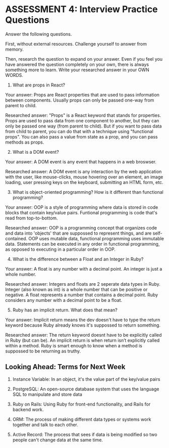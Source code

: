 # ASSESSMENT 4: Interview Practice Questions
Answer the following questions.

First, without external resources. Challenge yourself to answer from memory.

Then, research the question to expand on your answer. Even if you feel you have answered the question completely on your own, there is always something more to learn. Write your researched answer in your OWN WORDS.  

1. What are props in React?

  Your answer: Props are React properties that are used to pass information between components. Usually props can only be passed one-way from parent to child.

  Researched answer: "Props" is a React keyword that stands for properties. Props are used to pass data from one component to another, but they can only be passed one way (from parent to child). But if you want to pass data from child to parent, you can do that with a technique using "functional props". You can also pass a value from state as a prop, and you can pass methods as props.



2. What is a DOM event?

  Your answer: A DOM event is any event that happens in a web broswser.

  Researched answer: A DOM event is any interaction by the web application with the user, like mouse-clicks, mouse hovering over an element, an image loading, user pressing keys on the keyboard, submitting an HTML form, etc.



3. What is object-oriented programming? How is it different than functional programming?

  Your answer: OOP is a style of programming where data is stored in code blocks that contain key/value pairs. Funtional programming is code that's read from top-to-bottom.

  Researched answer: OOP is a programming concept that organizes code and data into 'objects' that are suppossed to represent things, and are self-contained. OOP uses mutable data, functional programming uses immutable data. Statements can be executed in any order in functional programming, as opposed to executing in a particular order in OOP.



4. What is the difference between a Float and an Integer in Ruby?

  Your answer: A float is any number with a decimal point. An integer is just a whole number.

  Researched answer: Integers and floats are 2 seperate data types in Ruby. Integer (also known as int) is a whole number that can be positive or negative. A float represents a number that contains a decimal point. Ruby considers any number with a decimal point to be a float.



5. Ruby has an implicit return. What does that mean?

  Your answer: Implicit return means the dev doesn't have to type the return keyword because Ruby already knows it's suppossed to return something.

  Researched answer: The return keyword doesnt have to be explicitly called in Ruby (but can be). An implicit return is when return isn’t explicitly called within a method. Ruby is smart enough to know when a method is suppossed to be returning as truthy.



## Looking Ahead: Terms for Next Week

1. Instance Variable: In an object, it's the value part of the key/value pairs

2. PostgreSQL: An open-source database system that uses the language SQL to manipulate and store data

3. Ruby on Rails: Using Ruby for front-end functionality, and Rails for backend work.

4. ORM: The process of making different data types or systems work together and talk to each other.

5. Active Record: The process that sees if data is being modified so two people can't change data at the same time.
